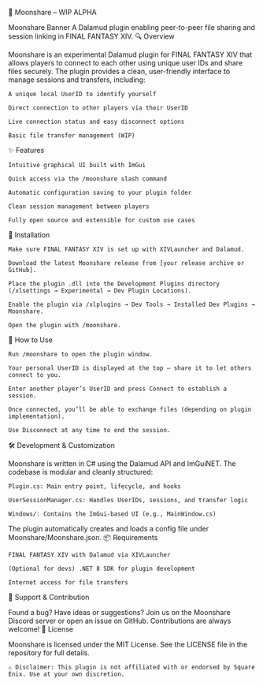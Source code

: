 🌙 Moonshare – WIP ALPHA

Moonshare Banner
A Dalamud plugin enabling peer-to-peer file sharing and session linking in FINAL FANTASY XIV.
🔍 Overview

Moonshare is an experimental Dalamud plugin for FINAL FANTASY XIV that allows players to connect to each other using unique user IDs and share files securely. The plugin provides a clean, user-friendly interface to manage sessions and transfers, including:

    A unique local UserID to identify yourself

    Direct connection to other players via their UserID

    Live connection status and easy disconnect options

    Basic file transfer management (WIP)

✨ Features

    Intuitive graphical UI built with ImGui

    Quick access via the /moonshare slash command

    Automatic configuration saving to your plugin folder

    Clean session management between players

    Fully open source and extensible for custom use cases

🔧 Installation

    Make sure FINAL FANTASY XIV is set up with XIVLauncher and Dalamud.

    Download the latest Moonshare release from [your release archive or GitHub].

    Place the plugin .dll into the Development Plugins directory (/xlsettings → Experimental → Dev Plugin Locations).

    Enable the plugin via /xlplugins → Dev Tools → Installed Dev Plugins → Moonshare.

    Open the plugin with /moonshare.

🚀 How to Use

    Run /moonshare to open the plugin window.

    Your personal UserID is displayed at the top — share it to let others connect to you.

    Enter another player’s UserID and press Connect to establish a session.

    Once connected, you’ll be able to exchange files (depending on plugin implementation).

    Use Disconnect at any time to end the session.

🛠 Development & Customization

Moonshare is written in C# using the Dalamud API and ImGuiNET. The codebase is modular and cleanly structured:

    Plugin.cs: Main entry point, lifecycle, and hooks

    UserSessionManager.cs: Handles UserIDs, sessions, and transfer logic

    Windows/: Contains the ImGui-based UI (e.g., MainWindow.cs)

The plugin automatically creates and loads a config file under Moonshare/Moonshare.json.
📦 Requirements

    FINAL FANTASY XIV with Dalamud via XIVLauncher

    (Optional for devs) .NET 8 SDK for plugin development

    Internet access for file transfers

💬 Support & Contribution

Found a bug? Have ideas or suggestions? Join us on the Moonshare Discord server or open an issue on GitHub. Contributions are always welcome!
📄 License

Moonshare is licensed under the MIT License. See the LICENSE file in the repository for full details.

    ⚠️ Disclaimer: This plugin is not affiliated with or endorsed by Square Enix. Use at your own discretion.
